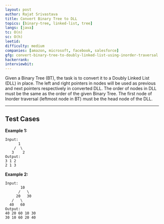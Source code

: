 ```yaml
---
layout: post
author: Rajat Srivastava
title: Convert Binary Tree to DLL
topics: [binary-tree, linked-list, tree]
langs: [java]
tc: O(n)
sc: O(h)
leetid: 
difficulty: medium
companies: [amazon, microsoft, facebook, salesforce]
gfg: convert-binary-tree-to-doubly-linked-list-using-inorder-traversal
hackerrank: 
interviewbit: 
---
```


Given a Binary Tree (BT), the task is to convert it to a Doubly Linked List (DLL) in place. The left and right pointers in nodes will be used as previous and next pointers respectively in converted DLL. The order of nodes in DLL must be the same as the order of the given Binary Tree. The first node of Inorder traversal (leftmost node in BT) must be the head node of the DLL.

---
## Test Cases
**Example 1:**

```
Input:
      1
    /  \
   3    2
Output:
3 1 2 
2 1 3
```

**Example 2:**
```
Input:
       10
      /   \
     20   30
   /   \
  40   60
Output:
40 20 60 10 30 
30 10 60 20 40
```